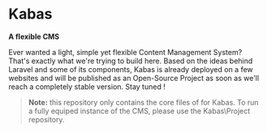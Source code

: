 # Kabas

**A flexible CMS**

Ever wanted a light, simple yet flexible Content Management System? That's exactly what we're trying to build here. Based on the ideas behind Laravel and some of its components, Kabas is already deployed on a few websites and will be published as an Open-Source Project as soon as we'll reach a completely stable version. Stay tuned !

> **Note:** this repository only contains the core files of for Kabas. To run a fully equiped instance of the CMS, please use the Kabas\Project repository.
